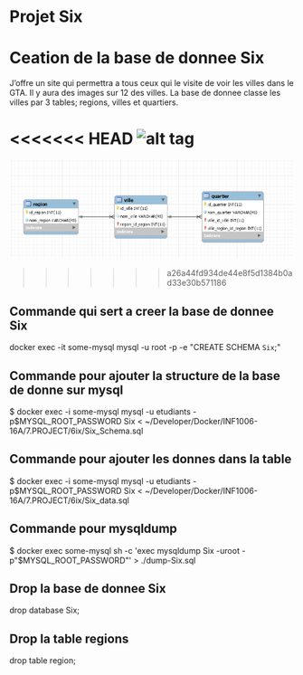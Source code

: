 # Projet Six 
# Ceation de la base de donnee Six 

J’offre un site qui permettra a tous ceux qui le visite de voir les villes dans le GTA.
Il y aura des images sur 12 des villes. 
La base de donnee classe les villes par 3 tables; regions, villes et quartiers. 

<<<<<<< HEAD
![alt tag](https://github.com/CollegeBoreal/INF1006-16A/tree/Gary/7.PROJECT/6ix/Six.png)
=======
![alt tag](https://github.com/CollegeBoreal/INF1006-16A/blob/master/7.PROJECT/6ix/Six.png)
>>>>>>> a26a44fd934de44e8f5d1384b0ad33e30b571186

## Commande qui sert a creer la base de donnee Six 
docker exec -it some-mysql mysql -u root -p -e "CREATE SCHEMA `Six`;"

## Commande pour ajouter la structure de la base de donne sur mysql
$ docker exec -i some-mysql  mysql -u etudiants -p$MYSQL_ROOT_PASSWORD Six < ~/Developer/Docker/INF1006-16A/7.PROJECT/6ix/Six_Schema.sql

## Commande pour ajouter les donnes dans la table 
$ docker exec -i some-mysql mysql -u etudiants -p$MYSQL_ROOT_PASSWORD Six < ~/Developer/Docker/INF1006-16A/7.PROJECT/6ix/Six_data.sql

## Commande pour mysqldump
$ docker exec some-mysql sh -c 'exec mysqldump Six -uroot -p"$MYSQL_ROOT_PASSWORD"' > ./dump-Six.sql

## Drop la base de donnee Six
drop database Six;

## Drop la table regions
drop table region;